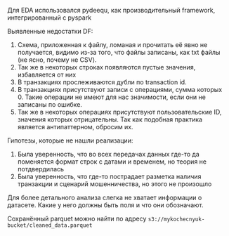 Для EDA использовался pydeequ, как производительный framework, интегрированный с pyspark

Выявленные недостатки DF:
1. Схема, приложенная к файлу, ломаная и прочитать её явно не получается, видимо из-за того, что файлы записаны, как txt файлы (не ясно, почему не CSV).
2. Так же в некоторых строках появляются пустые значения, избавляется от них
3. В транзакциях прослеживаются дубли по transaction id.
4. В транзакциях присутствуют записи с операциями, сумма которых 0. Такие операции не имеют для нас значимости, если они не записаны по ошибке.
5. Так же в некоторых операциях присутствуют пользовательские ID, значения которых отрицательны. Так как подобная практика является антипаттерном, обросим их.

Гипотезы, которые не нашли реализации:
1. Была уверенность, что во всех передачах данных где-то да поменяется формат строк с датами и временем, но теория не потдвердилась
2. Была уверенность, что где-то пострадает разметка наличия транзакции и сценарий мошенничества, но этого не произошло

Для более детального анализа слегка не хватает информации о датасете. Какие у него должны быть поля и что они обозначают.

Сохранённый parquet можно найти по адресу `s3://mykochecnyuk-bucket/cleaned_data.parquet`